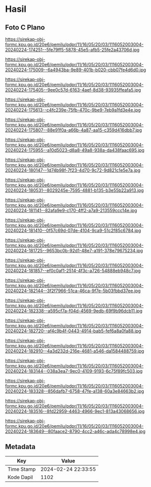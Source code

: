 # Hasil

## Foto C Plano

https://sirekap-obj-formc.kpu.go.id/20e6/pemilu/pdpr/11/16/05/20/03/1116052003004-20240224-174251--5fe79ff5-5878-45e5-afb5-25fe2a43706d.jpg

https://sirekap-obj-formc.kpu.go.id/20e6/pemilu/pdpr/11/16/05/20/03/1116052003004-20240224-175009--6a4943ba-9e89-401b-b020-cbb07fe4d6d0.jpg

https://sirekap-obj-formc.kpu.go.id/20e6/pemilu/pdpr/11/16/05/20/03/1116052003004-20240224-175405--9ee0c57d-6163-4aef-8d38-93935ffeafa5.jpg

https://sirekap-obj-formc.kpu.go.id/20e6/pemilu/pdpr/11/16/05/20/03/1116052003004-20240224-175613--c4fc239e-75fb-470c-9be9-7eb9a1fd3e4e.jpg

https://sirekap-obj-formc.kpu.go.id/20e6/pemilu/pdpr/11/16/05/20/03/1116052003004-20240224-175807--88e91f0a-a66b-4a87-aa15-c359d416dbb7.jpg

https://sirekap-obj-formc.kpu.go.id/20e6/pemilu/pdpr/11/16/05/20/03/1116052003004-20240224-175955--a10d5023-d8a8-49a8-938a-da438faac695.jpg

https://sirekap-obj-formc.kpu.go.id/20e6/pemilu/pdpr/11/16/05/20/03/1116052003004-20240224-180147--1d74b98f-7f23-4d70-9c72-9d821c1e5e7a.jpg

https://sirekap-obj-formc.kpu.go.id/20e6/pemilu/pdpr/11/16/05/20/03/1116052003004-20240224-180531--8029245e-7595-4881-b135-b3e55b22a913.jpg

https://sirekap-obj-formc.kpu.go.id/20e6/pemilu/pdpr/11/16/05/20/03/1116052003004-20240224-181141--82afa9e9-c170-4ff2-a7a9-213559ccc14e.jpg

https://sirekap-obj-formc.kpu.go.id/20e6/pemilu/pdpr/11/16/05/20/03/1116052003004-20240224-181410--0f57c69d-07de-4104-9ca9-51c2f85c6784.jpg

https://sirekap-obj-formc.kpu.go.id/20e6/pemilu/pdpr/11/16/05/20/03/1116052003004-20240224-181725--9653bc0b-92d1-48e7-a191-378e79675234.jpg

https://sirekap-obj-formc.kpu.go.id/20e6/pemilu/pdpr/11/16/05/20/03/1116052003004-20240224-181857--ef0c0af1-2514-4f3c-a726-54888eb948c7.jpg

https://sirekap-obj-formc.kpu.go.id/20e6/pemilu/pdpr/11/16/05/20/03/1116052003004-20240224-182144--3f2f7966-51ca-46ca-9f7e-5b03fbbd37ee.jpg

https://sirekap-obj-formc.kpu.go.id/20e6/pemilu/pdpr/11/16/05/20/03/1116052003004-20240224-182338--a595cf7a-f04d-4569-9edb-69f9b96dcb11.jpg

https://sirekap-obj-formc.kpu.go.id/20e6/pemilu/pdpr/11/16/05/20/03/1116052003004-20240224-182720--af4c9b4f-0443-4914-bab5-fef6a8a0fa88.jpg

https://sirekap-obj-formc.kpu.go.id/20e6/pemilu/pdpr/11/16/05/20/03/1116052003004-20240224-182910--4a3d232d-216e-4681-a546-da1584488759.jpg

https://sirekap-obj-formc.kpu.go.id/20e6/pemilu/pdpr/11/16/05/20/03/1116052003004-20240224-183144--038a3ea7-9ec0-4109-9193-6c75f89fc503.jpg

https://sirekap-obj-formc.kpu.go.id/20e6/pemilu/pdpr/11/16/05/20/03/1116052003004-20240224-183328--856dafb7-6758-47fe-a138-60a3e84663b2.jpg

https://sirekap-obj-formc.kpu.go.id/20e6/pemilu/pdpr/11/16/05/20/03/1116052003004-20240224-183516--8fd22959-4463-4966-9ec1-813a43068656.jpg

https://sirekap-obj-formc.kpu.go.id/20e6/pemilu/pdpr/11/16/05/20/03/1116052003004-20240224-183649--80faace2-8790-4cc2-a46c-ada4c78998e4.jpg


## Metadata

| Key        | Value               |
| ---------- | ------------------- |
| Time Stamp | 2024-02-24 22:33:55 |
| Kode Dapil | 1102                |



